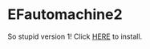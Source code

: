 # EFautomachine2
So stupid version 1!
Click [HERE](https://github.com/ZoneLikeWonderland/EFautomachine2/raw/master/EF.user.js) to install.